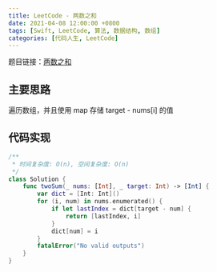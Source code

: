 ```yaml
---
title: LeetCode - 两数之和
date: 2021-04-08 12:00:00 +0800
tags: [Swift, LeetCode, 算法, 数据结构, 数组]
categories: [代码人生, LeetCode]
---
```


题目链接：[两数之和](https://leetcode-cn.com/problems/two-sum/)

## 主要思路

遍历数组，并且使用 map 存储 target - nums[i] 的值

## 代码实现

```swift
/**
 * 时间复杂度: O(n), 空间复杂度: O(n)
 */
class Solution {
    func twoSum(_ nums: [Int], _ target: Int) -> [Int] {
        var dict = [Int: Int]()
        for (i, num) in nums.enumerated() {
            if let lastIndex = dict[target - num] {
                return [lastIndex, i]
            }
            dict[num] = i
        }
        fatalError("No valid outputs")
    }
}
```